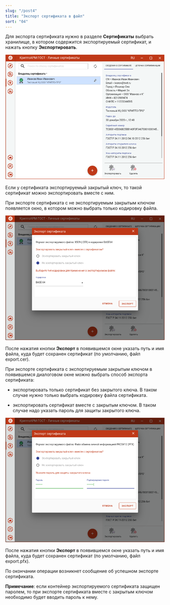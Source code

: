 ```yaml
---
slug: "/post4"
title: "Экспорт сертификата в файл"
sort: "04"
---
```


Для экспорта сертификата нужно в разделе **Сертификаты** выбрать хранилище, в котором содержится экспортируемый сертификат, и нажать кнопку **Экспортировать**.

![cert_info.png](./images/cert_info.png "Экспорт сертификата")

Если у сертификата экспортируемый закрытый ключ, то такой сертификат можно экспортировать вместе с ним.

При экспорте сертификата с не экспортируемым закрытым ключом появляется окно, в котором можно выбрать только кодировку файла.

![export_base64](./images/export_base64.png "Выбор кодировки файла сертификата")


После нажатия кнопки **Экспорт** в появившемся окне указать путь и имя файла, куда будет сохранен сертификат (по умолчанию, файл export.cer).

При экспорте сертификата с экспортируемым закрытым ключом в появившемся диалоговом окне можно выбрать способ экспорта сертификата:

-   экспортировать только сертификат без закрытого ключа. В таком случае нужно только выбрать кодировку файла сертификата.

-   экспортировать сертификат вместе с закрытым ключом. В таком случае надо указать пароль для защиты закрытого ключа.

![export_pfx.png](./images/export_pfx.png "Экспорт сертификата вместе с закрытым ключом")


После нажатия кнопки **Экспорт** в появившемся окне указать путь и имя файла, куда будет сохранен сертификат (по умолчанию, файл export.pfx).

По окончании операции возникнет сообщение об успешном экспорте сертификата.

**Примечание**: если контейнер экспортируемого сертификата защищен паролем, то при экспорте сертификата вместе с закрытым ключом необходимо будет вводить пароль к нему.
